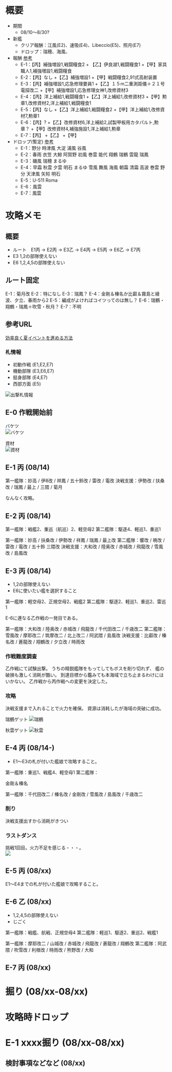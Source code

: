 <link rel="stylesheet" type="text/css" href="kancolle.css">

# 概要

* 期間
	* 08/10～8/30?
* 新艦
	* クリア報酬：江風(E2)、速吸(E4)、Libeccio(E5)、照月(E7)
	* ドロップ：瑞穂、海風、
* 報酬 [参考](http://zekamashi.net/category/201508-event/)
	* E-1：【丙】補強増設1,戦闘糧食2 + 【乙】伊良湖1,戦闘糧食1 +【甲】家具職人1,補強増設1,戦闘糧食
	* E-2：【丙】なし +【乙】補強増設1 +【甲】戦闘糧食2,91式高射装置
	* E-3：【丙】補強増設1,応急修理要員1 +【乙】１５m二重測距儀＋２１号電探改二 +【甲】補強増設1,応急修理女神1,改修資材3
	* E-4：【丙】洋上補給1,戦闘糧食1 +【乙】洋上補給1,改修資材3 +【甲】勲章1,改修資材2,洋上補給1,戦闘糧食1
	* E-5：【丙】なし +【乙】洋上補給1,戦闘糧食2 +【甲】洋上補給1,改修資材7,勲章1
	* E-6：【丙】? +【乙】改修資材6,洋上補給2,試製甲板用カタパルト,勲章？ +【甲】改修資材4,補強施設1,洋上補給1,勲章
	* E-7：【丙】 +【乙】 +【甲】
* ドロップ(暫定) [参考](http://kancolle.doorblog.jp/archives/44524435.html)
	* E-1：野分 時津風 大淀 浦風 谷風
	* E-2：春雨 衣笠	大鯨 阿賀野 初風 巻雲 能代 翔鶴 瑞鶴 雲龍 瑞鳳
	* E-3：磯風 瑞穂 まるゆ
	* E-4：早霜 秋雲 夕雲 明石 まるゆ 雪風 舞風 海風 朝霜 清霜 高波 巻雲 野分 天津風 矢矧 明石
	* E-5：U-511 Roma
	* E-6：風雲
	* E-7：風雲


# 攻略メモ

## 概要

* ルート　E1丙 → E2丙 → E3乙 → E4丙 → E5丙 → E6乙 → E7丙
* E3 1,2の部隊使えない
* E6 1,2,4,5の部隊使えない


## ルート固定

E-1：菊月改
E-2：特になし
E-3：瑞鳳？
E-4：金剛＆榛名か比叡＆霧島と綾波、夕立、春雨から2
E-5：編成がよければコイツってのは無し？
E-6：瑞鶴・翔鶴・瑞鳳＋吹雪・秋月？
E-7：不明


## 参考URL

[効率良く夏イベントを進める方法](http://akankorebiyori.blog.fc2.com/blog-entry-165.html)
[]()


### 札情報

* 初動作戦 (E1,E2,E7)
* 機動部隊 (E3,E6,E7)
* 挺身部隊 (E4,E7)
* 西部方面 (E5)

![出撃札情報](https://pbs.twimg.com/media/CMFY3DeUsAE3Uo0.jpg)


## E-0 作戦開始前

バケツ</br>
![バケツ](E-0\バケツ.png)

資材</br>
![資材](E-0\資材.png)


## E-1 丙 (08/14)

第一艦隊：妙高 / 伊8改 / 祥鳳 / 五十鈴改 / 雷改 / 電改
決戦支援：伊勢改 / 扶桑改 / 瑞鳳 / 最上 / 三隈 / 菊月

なんなく攻略。


## E-2 丙 (08/14)

第一艦隊：戦艦2、重巡（航巡）2、軽空母2
第二艦隊：駆逐4、軽巡1、重巡1

第一艦隊：妙高 / 扶桑改 / 伊勢改 / 祥鳳 / 瑞鳳 / 最上改
第二艦隊：響改 / 暁改 / 雷改 / 電改 / 五十鈴 三隈改
決戦支援：大和改 / 陸奥改 / 赤城改 / 飛龍改 / 雪風改 / 島風改



## E-3 丙 (08/14)

* 1,2の部隊使えない
* E6に使いたい艦を選択すること

第一艦隊：軽空母2、正規空母2、戦艦2
第二艦隊：駆逐2、軽巡1、重巡2、雷巡1

E-6に連なる乙作戦の一発目である。

第一艦隊：大和改 / 陸奥改 / 赤城改 / 飛龍改 / 千代田改二 / 千歳改二
第二艦隊：雪風改 / 摩耶改二 / 筑摩改二 / 北上改二 / 阿武隈 / 島風改
決戦支援：比叡改 / 榛名改 / 蒼龍改 / 翔鶴改 / 夕立改 / 時雨改


### 作戦難度調査

乙作戦にて試験出撃。
うちの精鋭艦隊をもってしてもボスを削り切れず、
艦の破損も激しく消耗が酷い。
到達目標から鑑みても本海域で立ち止まるわけにはいかない。
乙作戦から丙作戦への変更を決定した。


### 攻略

決戦支援まで入れることで火力を確保。
資源は消耗したが海域の突破に成功。


瑞鶴ゲット
![瑞鶴](E-3/瑞鶴_20150814-2009.png)

秋雲ゲット
![秋雲](E-3/秋雲_20150814-2201.png)


## E-4 丙 (08/14-)

* E1～E3の札が付いた艦娘で攻略すること。


第一艦隊：重巡1、戦艦4、軽空母1
第二艦隊：

金剛＆榛名

第一艦隊：千代田改二 / 榛名改 / 金剛改 / 雪風改 / 島風改 / 千歳改二



### 削り

決戦支援出すから消耗がきつい


### ラストダンス

挑戦1回目。火力不足を感じる・・・。</br>
![](E-4\E-4_ラストダンス挑戦1回目.png)


## E-5 丙 (08/xx)

E1～E4までの札が付いた艦娘で攻略すること。


## E-6 乙 (08/xx)

* 1,2,4,5の部隊使えない
* じごく

第一艦隊：戦艦、航戦、正規空母4
第二艦隊：軽巡1、駆逐2、重巡2、戦艦1

第一艦隊：摩耶改二 / 山城改 / 赤城改 / 飛龍改 / 蒼龍改 / 翔鶴改
第二艦隊：阿武隈 / 吹雪改 / 利根改 / 時雨改 / 熊野改 / 大和




## E-7 丙 (08/xx)

# 掘り (08/xx-08/xx)

# 攻略時ドロップ

# E-1 xxxx掘り (08/xx-08/xx)

## 検討事項などなど (08/xx)
